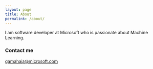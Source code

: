 ```yaml
---
layout: page
title: About
permalink: /about/
---
```


I am software developer at Microsoft who is passionate about Machine Learning. 

### Contact me

[gamahaja@microsoft.com](mailto:gamahaja@microsoft.com)